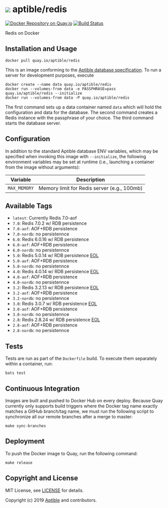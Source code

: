 # ![](https://gravatar.com/avatar/11d3bc4c3163e3d238d558d5c9d98efe?s=64) aptible/redis

[![Docker Repository on Quay.io](https://quay.io/repository/aptible/redis/status)](https://quay.io/repository/aptible/redis)
[![Build Status](https://travis-ci.org/aptible/docker-redis.svg?branch=master)](https://travis-ci.org/aptible/docker-redis)

Redis on Docker

## Installation and Usage

    docker pull quay.io/aptible/redis

This is an image conforming to the [Aptible database specification](https://support.aptible.com/topics/paas/deploy-custom-database/). To run a server for development purposes, execute

    docker create --name data quay.io/aptible/redis
    docker run --volumes-from data -e PASSPHRASE=pass quay.io/aptible/redis --initialize
    docker run --volumes-from data -P quay.io/aptible/redis

The first command sets up a data container named `data` which will hold the configuration and data for the database. The second command creates a Redis instance with the passphrase of your choice. The third command starts the database server.

## Configuration

In addition to the standard Aptible database ENV variables, which may be specified when invoking this image with `--initialize`, the following environment variables may be set at runtime (i.e., launching a container from the image without arguments):

| Variable | Description |
| -------- | ----------- |
| `MAX_MEMORY` | Memory limit for Redis server (e.g., 100mb) |

## Available Tags

* `latest`: Currently Redis 7.0-aof
* `7.0`: Redis 7.0.2 w/ RDB persistence
* `7.0-aof`: AOF+RDB persistence
* `7.0-nordb`: no persistennce
* `6.0`: Redis 6.0.16 w/ RDB persistence
* `6.0-aof`: AOF+RDB persistence
* `6.0-nordb`: no persistennce
* `5.0`: Redis 5.0.14 w/ RDB persistence [EOL](https://redis.io/topics/releases)
* `5.0-aof`: AOF+RDB persistence
* `5.0-nordb`: no persistennce
* `4.0`: Redis 4.0.14 w/ RDB persistence [EOL](https://redis.io/topics/releases)
* `4.0-aof`: AOF+RDB persistence
* `4.0-nordb`: no persistennce
* `3.2`: Redis 3.2.13 w/ RDB persistence [EOL](https://redis.io/topics/releases)
* `3.2-aof`: AOF+RDB persistence
* `3.2-nordb`: no persistennce
* `3.0`: Redis 3.0.7 w/ RDB persistence [EOL](https://redis.io/topics/releases)
* `3.0-aof`: AOF+RDB persistence
* `3.0-nordb`: no persistennce
* `2.8`: Redis 2.8.24 w/ RDB persistence [EOL](https://redis.io/topics/releases)
* `2.8-aof`: AOF+RDB persistence
* `2.8-nordb`: no persistennce

## Tests

Tests are run as part of the `Dockerfile` build. To execute them separately within a container, run:

    bats test

## Continuous Integration

Images are built and pushed to Docker Hub on every deploy. Because Quay currently only supports build triggers where the Docker tag name exactly matches a GitHub branch/tag name, we must run the following script to synchronize all our remote branches after a merge to master:

    make sync-branches

## Deployment

To push the Docker image to Quay, run the following command:

    make release

## Copyright and License

MIT License, see [LICENSE](LICENSE.md) for details.

Copyright (c) 2019 [Aptible](https://www.aptible.com) and contributors.
